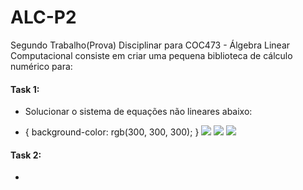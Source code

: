 # ALC-P2
Segundo Trabalho(Prova) Disciplinar para COC473 - Álgebra Linear Computacional consiste em criar uma pequena biblioteca de cálculo numérico para: 

#### **Task 1:** 
- Solucionar o sistema de equações não lineares abaixo: 
* {
  background-color: rgb(300, 300, 300);
}
  <img src="https://render.githubusercontent.com/render/math?math=x_{1,2} = 2c_{3}^2 %2B c_{2}^2 %2B 6c_{4}^2 = 1.0">
  <img src="https://render.githubusercontent.com/render/math?math=x_{1,2} = 8c_{3}^3 %2B 6c_{3}c_{2}^2 %2B 36 c_{3}c_{2}c_{4} %2B 108c_{3}c_{4}^2 = \theta_{1}">
  <img src="https://render.githubusercontent.com/render/math?math=x_{1,2} = 60c_{3}^4 %2B 60c_{3}^2c_{2}^2 %2B 576c_{3}^2c_{3}c_{4} %2B 2232c_{3}^2c_{4}^2 %2B 252c_{4}^2c_{2}^2 %2B 1296c_{4}^3c_{2} %2B 3348c_{4}^4 %2B 24c_{2}^3c_4 %2B 3c_{2} = \theta_{2}">
  
  
  

#### **Task 2:**
- 
